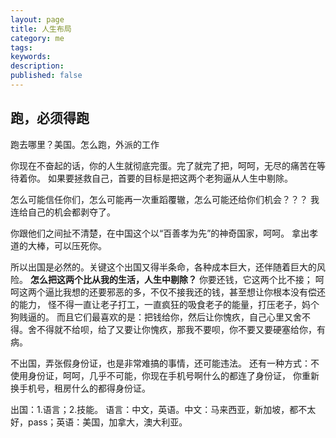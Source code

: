 ```yaml
---
layout: page
title: 人生布局
category: me
tags:   
keywords:
description:
published: false
---
```

## 跑，必须得跑
跑去哪里？美国。怎么跑，外派的工作




你现在不奋起的话，你的人生就彻底完蛋。完了就完了把，呵呵，无尽的痛苦在等待着你。
如果要拯救自己，首要的目标是把这两个老狗逼从人生中剔除。

怎么可能信任你们，怎么可能再一次重蹈覆辙，怎么可能还给你们机会？？？
我连给自己的机会都剥夺了。

你跟他们之间扯不清楚，在中国这个以“百善孝为先”的神奇国家，呵呵。
拿出孝道的大棒，可以压死你。

所以出国是必然的。关键这个出国又得半条命，各种成本巨大，还伴随着巨大的风险。
**怎么把这两个比从我的生活，人生中剔除？**
你要还钱，它这两个比不接；
呵呵这两个逼比我想的还要邪恶的多，不仅不接我还的钱，甚至想让你根本没有偿还的能力，
怪不得一直让老子打工，一直疯狂的吸食老子的能量，打压老子，妈个狗贱逼的。
而且它们最喜欢的是：把钱给你，然后让你愧疚，自己心里又舍不得。舍不得就不给呗，给了又要让你愧疚，那我不要呗，你不要又要硬塞给你，有病。


不出国，弄张假身份证，也是非常难搞的事情，还可能违法。
还有一种方式：不使用身份证，呵呵，几乎不可能，你现在手机号啊什么的都连了身份证，
你重新换手机号，租房什么的都得身份证。



出国：1.语言；2.技能。
语言：中文，英语。中文：马来西亚，新加坡，都不太好，pass；英语：美国，加拿大，澳大利亚。








